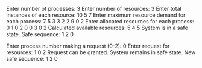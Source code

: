 Enter number of processes: 3
Enter number of resources: 3
Enter total instances of each resource:
10 5 7
Enter maximum resource demand for each process:
7 5 3
3 2 2
9 0 2
Enter allocated resources for each process:
0 1 0
2 0 0
3 0 2
Calculated available resources: 5 4 5
System is in a safe state.
Safe sequence: 1 2 0

Enter process number making a request (0-2): 0
Enter request for resources: 1 0 2
Request can be granted. System remains in safe state.
New safe sequence: 1 2 0
